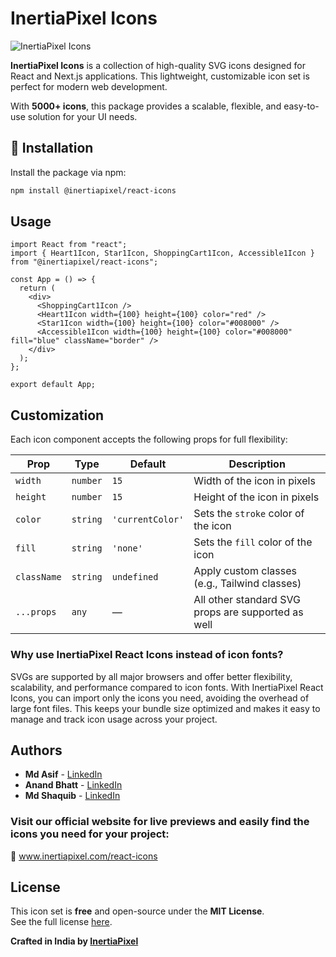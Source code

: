 # InertiaPixel Icons

![InertiaPixel Icons](https://www.inertiapixel.com/images/logo-min.svg)


**InertiaPixel Icons** is a collection of high-quality SVG icons designed for React and Next.js applications. This lightweight, customizable icon set is perfect for modern web development.

With **5000+ icons**, this package provides a scalable, flexible, and easy-to-use solution for your UI needs.


## 🚀 Installation

Install the package via npm:

```sh
npm install @inertiapixel/react-icons
```

## Usage

```tsx
import React from "react";
import { Heart1Icon, Star1Icon, ShoppingCart1Icon, Accessible1Icon } from "@inertiapixel/react-icons";

const App = () => {
  return (
    <div>
      <ShoppingCart1Icon />
      <Heart1Icon width={100} height={100} color="red" />
      <Star1Icon width={100} height={100} color="#008000" />
      <Accessible1Icon width={100} height={100} color="#008000" fill="blue" className="border" />
    </div>
  );
};

export default App;
```

## Customization

Each icon component accepts the following props for full flexibility:

| Prop        | Type     | Default          | Description                                                |
|-------------|----------|------------------|------------------------------------------------------------|
| `width`     | `number` | `15`             | Width of the icon in pixels                                |
| `height`    | `number` | `15`             | Height of the icon in pixels                               |
| `color`     | `string` | `'currentColor'` | Sets the `stroke` color of the icon                        |
| `fill`      | `string` | `'none'`         | Sets the `fill` color of the icon                          |
| `className` | `string` | `undefined`      | Apply custom classes (e.g., Tailwind classes)              |
| `...props`  | `any`    | —                | All other standard SVG props are supported as well         |


### Why use InertiaPixel React Icons instead of icon fonts?
SVGs are supported by all major browsers and offer better flexibility, scalability, and performance compared to icon fonts. With InertiaPixel React Icons, you can import only the icons you need, avoiding the overhead of large font files. This keeps your bundle size optimized and makes it easy to manage and track icon usage across your project.

## Authors

- **Md Asif** - [LinkedIn](https://www.linkedin.com/in/md-asif-ba446aa3/)
- **Anand Bhatt** - [LinkedIn](https://www.linkedin.com/in/anandbhatt1983/)
- **Md Shaquib** - [LinkedIn](https://www.linkedin.com/in/md-saquib-32604a232/)

### Visit our official website for live previews and easily find the icons you need for your project:
🔗 www.inertiapixel.com/react-icons

## License

This icon set is **free** and open-source under the **MIT License**.  
See the full license [here](https://github.com/inertiapixel/icons/blob/master/LICENSE).

**Crafted in India by [InertiaPixel](https://www.inertiapixel.com/)**